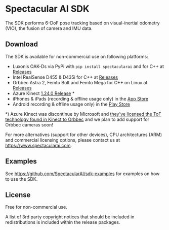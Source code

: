 # Spectacular AI SDK

The SDK performs 6-DoF pose tracking based on visual-inertial odometry (VIO), the fusion of camera and IMU data.

## Download

The SDK is available for non-commercial use on following platforms:

* Luxonis OAK-Ds via PyPi with `pip install spectacularai` and for C++ at [Releases](https://github.com/SpectacularAI/sdk/releases/latest)
* Intel RealSense D455 & D435i for C++ at [Releases](https://github.com/SpectacularAI/sdk/releases/latest)
* Orbbec Astra 2, Femto Bolt and Femto Mega for C++ on Linux at [Releases](https://github.com/SpectacularAI/sdk/releases/latest)
* Azure Kinect [1.24.0 Release](https://github.com/SpectacularAI/sdk/releases/tag/v1.24.0) *
* iPhones & iPads (recording & offline usage only) in the [App Store](https://apps.apple.com/us/app/spectacular-rec/id6473188128)
* Android recording & offline usage only) in the [Play Store](https://play.google.com/store/apps/details?id=com.spectacularai.rec&pcampaignid=web_share)

*&#41; Azure Kinect was discontinue by Microsoft and [they've licensed the ToF technology found in Kinect to Orbbec](https://www.orbbec.com/microsoft-collaboration/) and we plan to add support for Orbbec cameras soon!

For more alternatives (support for other devices), CPU architectures (ARM) and commercial licensing options, please contact us at https://www.spectacularai.com.

## Examples

See https://github.com/SpectacularAI/sdk-examples for examples on how to use the SDK.

## License

Free for non-commercial use.

A list of 3rd party copyright notices that should be included in redistributions is included within the release packages.
